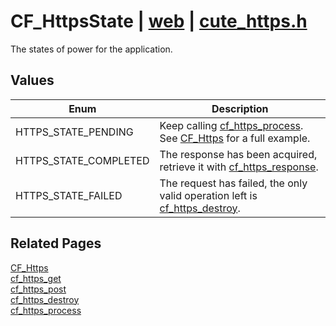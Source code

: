 # CF_HttpsState | [web](https://github.com/RandyGaul/cute_framework/blob/master/docs/web_readme.md) | [cute_https.h](https://github.com/RandyGaul/cute_framework/blob/master/include/cute_https.h)

The states of power for the application.

## Values

Enum | Description
--- | ---
HTTPS_STATE_PENDING | Keep calling [cf_https_process](https://github.com/RandyGaul/cute_framework/blob/master/docs/web/cf_https_process.md). See [CF_Https](https://github.com/RandyGaul/cute_framework/blob/master/docs/web/cf_https.md) for a full example.
HTTPS_STATE_COMPLETED | The response has been acquired, retrieve it with [cf_https_response](https://github.com/RandyGaul/cute_framework/blob/master/docs/web/cf_https_response.md).
HTTPS_STATE_FAILED | The request has failed, the only valid operation left is [cf_https_destroy](https://github.com/RandyGaul/cute_framework/blob/master/docs/web/cf_https_destroy.md).

## Related Pages

[CF_Https](https://github.com/RandyGaul/cute_framework/blob/master/docs/web/cf_https.md)  
[cf_https_get](https://github.com/RandyGaul/cute_framework/blob/master/docs/web/cf_https_get.md)  
[cf_https_post](https://github.com/RandyGaul/cute_framework/blob/master/docs/web/cf_https_post.md)  
[cf_https_destroy](https://github.com/RandyGaul/cute_framework/blob/master/docs/web/cf_https_destroy.md)  
[cf_https_process](https://github.com/RandyGaul/cute_framework/blob/master/docs/web/cf_https_process.md)  
